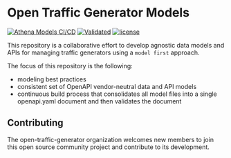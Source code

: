 # Open Traffic Generator Models

[![Athena Models CI/CD](https://github.com/open-traffic-generator/models/workflows/Athena%20Models%20CI/CD/badge.svg)](https://github.com/open-traffic-generator/models/actions)
[![Validated](https://travis-ci.org/open-traffic-generator/models.svg?branch=master)](https://travis-ci.org/open-traffic-generator/models)
[![license](https://img.shields.io/badge/license-MIT-green.svg)](https://en.wikipedia.org/wiki/MIT_License)

This repository is a collaborative effort to develop agnostic data 
models and APIs for managing traffic generators using a `model first` approach.

The focus of this repository is the following:
- modeling best practices
- consistent set of OpenAPI vendor-neutral data and API models
- continuous build process that consolidates all model files into 
a single openapi.yaml document and then validates the document

## Contributing
The open-traffic-generator organization welcomes new members to join this open
source community project and contribute to its development.
